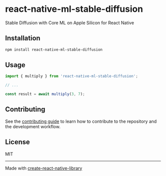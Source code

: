 # react-native-ml-stable-diffusion

Stable Diffusion with Core ML on Apple Silicon for React Native

## Installation

```sh
npm install react-native-ml-stable-diffusion
```

## Usage

```js
import { multiply } from 'react-native-ml-stable-diffusion';

// ...

const result = await multiply(3, 7);
```

## Contributing

See the [contributing guide](CONTRIBUTING.md) to learn how to contribute to the repository and the development workflow.

## License

MIT

---

Made with [create-react-native-library](https://github.com/callstack/react-native-builder-bob)
